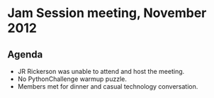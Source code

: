 Jam Session meeting, November 2012
==========================================

Agenda
------
- JR Rickerson was unable to attend and host the meeting.
- No PythonChallenge warmup puzzle.
- Members met for dinner and casual technology conversation.
